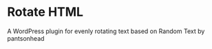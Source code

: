 Rotate HTML
===========

A WordPress plugin for evenly rotating text based on Random Text by pantsonhead
